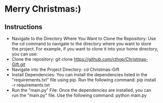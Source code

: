 # Merry Christmas:)

## Instructions

- Navigate to the Directory Where You Want to Clone the Repository:
Use the cd command to navigate to the directory where you want to store the project. For example, if you want to clone it into your home directory, you can use:
- Clone the repository:
git clone https://github.com/cthop/Christmas-Gift.git
- Navigate into the Project Directory:
cd Christmas-Gift
- Install Dependencies:
You can install the dependencies listed in the "requirements.txt" file using pip. Run the following command:
pip install -r requirements.txt
- Run the "main.py" File:
Once the dependencies are installed, you can run the "main.py" file. Use the following command:
python main.py

